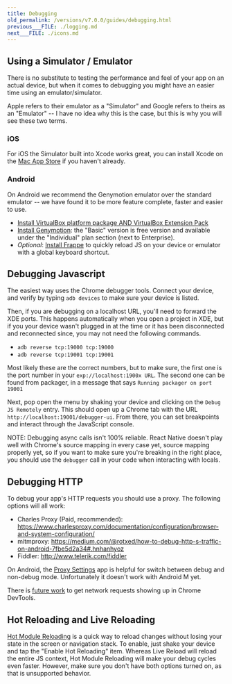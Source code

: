 ```yaml
---
title: Debugging
old_permalink: /versions/v7.0.0/guides/debugging.html
previous___FILE: ./logging.md
next___FILE: ./icons.md
---
```


## Using a Simulator / Emulator

There is no substitute to testing the performance and feel of your app on an actual device, but when it comes to debugging you might have an easier time using an emulator/simulator.

Apple refers to their emulator as a "Simulator" and Google refers to theirs as an "Emulator" -- I have no idea why this is the case, but this is why you will see these two terms.

### iOS

For iOS the Simulator built into Xcode works great, you can install Xcode on the [Mac App Store](https://itunes.apple.com/us/app/xcode/id497799835?mt=12) if you haven't already.

### Android

On Android we recommend the Genymotion emulator over the standard emulator -- we have found it to be more feature complete, faster and easier to use.

-   [Install VirtualBox platform package AND VirtualBox Extension Pack](https://www.virtualbox.org/wiki/Downloads)
-   [Install Genymotion](https://www.genymotion.com/): the "Basic" version is free version and available under the "Individual" plan section (next to Enterprise).
-   _Optional_: [Install Frappe](https://github.com/niftylettuce/frappe) to quickly reload JS on your device or emulator with a global keyboard shortcut.

## Debugging Javascript

The easiest way uses the Chrome debugger tools. Connect your device, and verify by typing `adb devices` to make sure your device is listed.

Then, if you are debugging on a localhost URL, you'll need to forward the XDE ports. This happens automatically when you open a project in XDE, but if you your device wasn't plugged in at the time or it has been disconnected and reconnected since, you may not need the following commands.

-   `adb reverse tcp:19000 tcp:19000`
-   `adb reverse tcp:19001 tcp:19001`

Most likely these are the correct numbers, but to make sure, the first one is the port number in your `exp://localhost:1900x URL`. The second one can be found from packager, in a message that says `Running packager on port 19001`

Next, pop open the menu by shaking your device and clicking on the `Debug JS Remotely` entry. This should open up a Chrome tab with the URL `http://localhost:19001/debugger-ui`. From there, you can set breakpoints and interact through the JavaScript console.

NOTE: Debugging async calls isn't 100% reliable. React Native doesn't play well with Chrome's source mapping in every case yet, source mapping properly yet, so if you want to make sure you're breaking in the right place, you should use the `debugger` call in your code when interacting with locals.

## Debugging HTTP

To debug your app's HTTP requests you should use a proxy. The following options will all work:

-   Charles Proxy (Paid, recommended): <https://www.charlesproxy.com/documentation/configuration/browser-and-system-configuration/>
-   mitmproxy: <https://medium.com/@rotxed/how-to-debug-http-s-traffic-on-android-7fbe5d2a34#.hnhanhyoz>
-   Fiddler: <http://www.telerik.com/fiddler>

On Android, the [Proxy Settings](https://play.google.com/store/apps/details?id=com.lechucksoftware.proxy.proxysettings) app is helpful for switch between debug and non-debug mode. Unfortunately it doesn't work with Android M yet.

There is [future work](https://github.com/facebook/react-native/issues/934) to get network requests showing up in Chrome DevTools.

## Hot Reloading and Live Reloading

[Hot Module Reloading](http://facebook.github.io/react-native/blog/2016/03/24/introducing-hot-reloading.html) is a quick way to reload changes without losing your state in the screen or navigation stack. To enable, just shake your device and tap the "Enable Hot Reloading" item. Whereas Live Reload will reload the entire JS context, Hot Module Reloading will make your debug cycles even faster. However, make sure you don't have both options turned on, as that is unsupported behavior.
